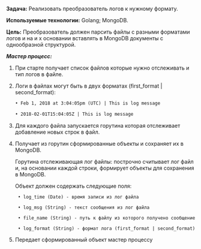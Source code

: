 **Задача:** Реализовать преобразователь логов к нужному формату.

**Используемые технологии:** Golang; MongoDB.

**Цель:** Преобразователь должен парсить файлы с разными форматами логов и на и
х основании вставлять в MongoDB документы с однообразной структурой.

***Мастер процесс:***

1. При старте получает список файлов которые нужно отслеживать и тип логов в файле.

2. Логи в файлах могут быть в двух форматах (first_format | second_format): 
	```dtd
	• Feb 1, 2018 at 3:04:05pm (UTC) | This is log message

	• 2018-02-01T15:04:05Z | This is log message
	```
3. Для каждого файла запускается горутина которая отслеживает добавление  новых строк в файл.

4. Получает из горутин сформированные объекты и сохраняет их в MongoDB.

	Горутина отслеживающая лог файлы: построчно считывает лог файл и, на основании каждой строки, 
	формирует объекты для сохранения в MongoDB.

	Объект должен содержать следующие поля:

		• log_time (Date) - время записи из лог файла

		• log_msg (String) - текст сообщения из лог файла

		• file_name (String) - путь к файлу из которого получено сообщение

		• log_format (String) - формат лога (first_format | second_format)

5. Передает сформированный объект мастер процессу
